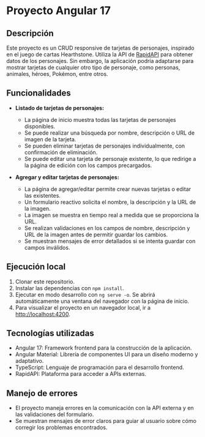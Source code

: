 # Proyecto Angular 17

## Descripción

Este proyecto es un CRUD responsive de tarjetas de personajes, inspirado en el juego de cartas Hearthstone. Utiliza la API de [RapidAPI](https://rapidapi.com/omgvamp/api/hearthstone/) para obtener datos de los personajes. Sin embargo, la aplicación podría adaptarse para mostrar tarjetas de cualquier otro tipo de personaje, como personas, animales, héroes, Pokémon, entre otros.

## Funcionalidades

- **Listado de tarjetas de personajes:**

  - La página de inicio muestra todas las tarjetas de personajes disponibles.
  - Se puede realizar una búsqueda por nombre, descripción o URL de imagen de la tarjeta.
  - Se pueden eliminar tarjetas de personajes individualmente, con confirmación de eliminación.
  - Se puede editar una tarjeta de personaje existente, lo que redirige a la página de edición con los campos precargados.

- **Agregar y editar tarjetas de personajes:**
  - La página de agregar/editar permite crear nuevas tarjetas o editar las existentes.
  - Un formulario reactivo solicita el nombre, la descripción y la URL de la imagen.
  - La imagen se muestra en tiempo real a medida que se proporciona la URL.
  - Se realizan validaciones en los campos de nombre, descripción y URL de la imagen antes de permitir guardar los cambios.
  - Se muestran mensajes de error detallados si se intenta guardar con campos inválidos.

## Ejecución local

1. Clonar este repositorio.
2. Instalar las dependencias con `npm install`.
3. Ejecutar en modo desarrollo con `ng serve -o`. Se abrirá automáticamente una ventana del navegador con la página de inicio.
4. Para visualizar el proyecto en un navegador local, ir a [http://localhost:4200](http://localhost:4200).

## Tecnologías utilizadas

- Angular 17: Framework frontend para la construcción de la aplicación.
- Angular Material: Librería de componentes UI para un diseño moderno y adaptativo.
- TypeScript: Lenguaje de programación para el desarrollo frontend.
- RapidAPI: Plataforma para acceder a APIs externas.

## Manejo de errores

- El proyecto maneja errores en la comunicación con la API externa y en las validaciones del formulario.
- Se muestran mensajes de error claros para guiar al usuario sobre cómo corregir los problemas encontrados.
